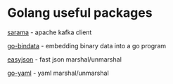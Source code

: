 # Golang useful packages

[sarama](https://github.com/Shopify/sarama) - apache kafka client 

[go-bindata](https://github.com/jteeuwen/go-bindata) - embedding binary data into a go program  

[easyjson](https://github.com/mailru/easyjson) - fast json marshal/unmarshal

[go-yaml](https://github.com/mailru/easyjson) - yaml marshal/unmarshal
